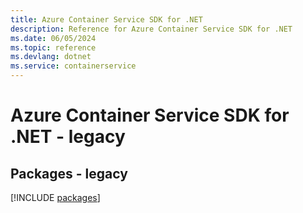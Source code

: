 ```yaml
---
title: Azure Container Service SDK for .NET
description: Reference for Azure Container Service SDK for .NET
ms.date: 06/05/2024
ms.topic: reference
ms.devlang: dotnet
ms.service: containerservice
---
```

# Azure Container Service SDK for .NET - legacy
## Packages - legacy
[!INCLUDE [packages](container-service-index.md)]
